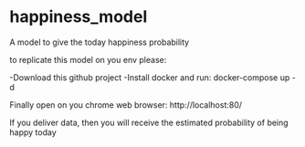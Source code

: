 # happiness_model
A model to give the today happiness probability

to replicate this model on you env please:

-Download this github project
-Install docker and run:
        docker-compose up -d

Finally open on you chrome web browser:
    http://localhost:80/

If you deliver data, then you will receive the estimated probability of being happy today
